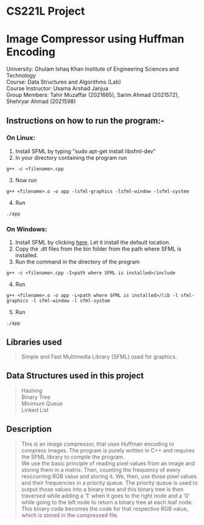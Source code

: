 # CS221L Project
# Image Compressor using Huffman Encoding
University: Ghulam Ishaq Khan Institute of Engineering Sciences and Technology\
Course: Data Structures and Algorithms (Lab)\
Course Instructor: Usama Arshad Janjua\
Group Members: Tahir Muzaffar (2021665), Sarim Ahmad (2021572), Shehryar Ahmad (2021598)

## Instructions on how to run the program:-
### On Linux:
1. Install SFML by typing "sudo apt-get install libsfml-dev"
2. In your directory containing the program run
```
g++ -c <filename>.cpp
```
3. Now run
```
g++ <filename>.o -o app -lsfml-graphics -lsfml-window -lsfml-system
```
4. Run
```
./app
```

### On Windows:
1. Install SFML by clicking [here](https://www.sfml-dev.org/download/sfml/2.5.1/). Let it install the default location.
2. Copy the .dll files from the bin folder from the path where SFML is installed.
3. Run the command in the directory of the program
```
g++ -c <filename>.cpp -I<path where SFML is installed>/include
```
4. Run
```
g++ <filename>.o -o app -L<path where SFML is installed>/lib -l sfml-graphics -l sfml-window -l sfml-system
```
5. Run
```
./app
```

## Libraries used
>Simple and Fast Multimedia Library (SFML) used for graphics.

## Data Structures used in this project

>Hashing\
Binary Tree\
Minimum Queue\
Linked List

## Description
>This is an image compressor, that uses Huffman encoding to compress images. The program is purely written in C++ and requires the SFML library to compile the program.\
We use the basic principle of reading pixel values from an image and storing them in a matrix. Then, counting the frequency of every reoccurring RGB value and storing it. We, then, use those pixel values and their frequencies in a priority queue. The priority queue is used to output those values into a binary tree and this binary tree is then traversed while adding a ‘1’ when it goes to the right node and a ‘0’ while going to the left node to return a binary tree at each leaf node.\
This binary code becomes the code for that respective RGB value, which is stored in the compressed file.
